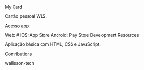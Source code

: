 My Card

Cartão pessoal WLS.


Acesso app:

Web: #
iOS: App Store
Android: Play Store
Development Resources

Aplicação básica com HTML, CSS e JavaScript.



Contributions

wallisson-tech

